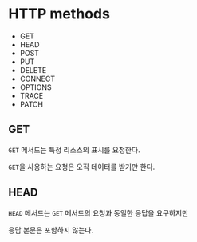 # HTTP methods

- GET
- HEAD
- POST
- PUT
- DELETE
- CONNECT
- OPTIONS
- TRACE
- PATCH

## GET

```GET``` 메서드는 특정 리소스의 표시를 요청한다.

```GET```을 사용하는 요청은 오직 데이터를 받기만 한다.

## HEAD

```HEAD``` 메서드는 ```GET``` 메서드의 요청과 동일한 응답을 요구하지만

응답 본문은 포함하지 않는다.
